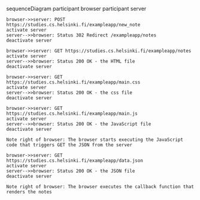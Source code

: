 sequenceDiagram
    participant browser
    participant server

    browser->>server: POST https://studies.cs.helsinki.fi/exampleapp/new_note
    activate server
    server-->>browser: Status 302 Redirect /exampleapp/notes
    deactivate server
    
    browser->>server: GET https://studies.cs.helsinki.fi/exampleapp/notes
    activate server
    server-->>browser: Status 200 OK - the HTML file
    deactivate server

    browser->>server: GET https://studies.cs.helsinki.fi/exampleapp/main.css
    activate server
    server-->>browser: Status 200 OK - the css file
    deactivate server
    
    browser->>server: GET https://studies.cs.helsinki.fi/exampleapp/main.js
    activate server
    server-->>browser: Status 200 OK - the JavaScript file
    deactivate server
    
    Note right of browser: The browser starts executing the JavaScript code that triggers GET the JSON from the server
    
    browser->>server: GET https://studies.cs.helsinki.fi/exampleapp/data.json
    activate server
    server-->>browser: Status 200 OK - the JSON file
    deactivate server    

    Note right of browser: The browser executes the callback function that renders the notes
